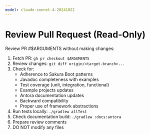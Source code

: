 ```yaml
---
model: claude-sonnet-4-20241022
---
```


# Review Pull Request (Read-Only)

Review PR #$ARGUMENTS without making changes:

1. Fetch PR: `gh pr checkout $ARGUMENTS`
2. Review changes: `git diff origin/<target-branch>...`
3. Check for:
    - Adherence to Sakura Boot patterns
    - Javadoc completeness with examples
    - Test coverage (unit, integration, functional)
    - Example projects updates
    - Antora documentation updates
    - Backward compatibility
    - Proper use of framework abstractions
4. Run tests locally: `./gradlew allTest`
5. Check documentation build: `./gradlew :docs:antora`
6. Prepare review comments
7. DO NOT modify any files